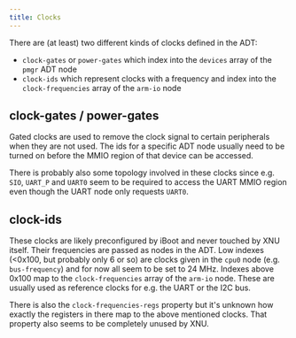 ```yaml
---
title: Clocks
---
```


There are (at least) two different kinds of clocks defined in the ADT:

* `clock-gates` or `power-gates` which index into the `devices` array of the `pmgr` ADT node
* `clock-ids` which represent clocks with a frequency and index into the `clock-frequencies` array of the `arm-io` node

## clock-gates / power-gates

Gated clocks are used to remove the clock signal to certain peripherals when they are not used. The ids for a specific ADT node usually need to be turned on before the MMIO region of that device can be accessed.

There is probably also some topology involved in these clocks since e.g. `SIO`, `UART_P` and `UART0` seem to be required to access the UART MMIO region even though the UART node only requests `UART0`.

## clock-ids

These clocks are likely preconfigured by iBoot and never touched by XNU itself. Their frequencies are passed as nodes in the ADT. Low indexes (<0x100, but probably only 6 or so) are clocks given in the `cpu0` node (e.g. `bus-frequency`) and for now all seem to be set to 24 MHz.
Indexes above 0x100 map to the `clock-frequencies` array of the `arm-io` node. These are usually used as reference clocks for e.g. the UART or the I2C bus. 

There is also the `clock-frequencies-regs` property but it's unknown how exactly the registers in there map to the above mentioned clocks. That property also seems to be completely unused by XNU. 
